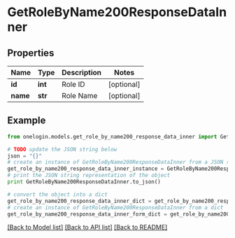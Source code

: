 # GetRoleByName200ResponseDataInner


## Properties
Name | Type | Description | Notes
------------ | ------------- | ------------- | -------------
**id** | **int** | Role ID | [optional] 
**name** | **str** | Role Name | [optional] 

## Example

```python
from onelogin.models.get_role_by_name200_response_data_inner import GetRoleByName200ResponseDataInner

# TODO update the JSON string below
json = "{}"
# create an instance of GetRoleByName200ResponseDataInner from a JSON string
get_role_by_name200_response_data_inner_instance = GetRoleByName200ResponseDataInner.from_json(json)
# print the JSON string representation of the object
print GetRoleByName200ResponseDataInner.to_json()

# convert the object into a dict
get_role_by_name200_response_data_inner_dict = get_role_by_name200_response_data_inner_instance.to_dict()
# create an instance of GetRoleByName200ResponseDataInner from a dict
get_role_by_name200_response_data_inner_form_dict = get_role_by_name200_response_data_inner.from_dict(get_role_by_name200_response_data_inner_dict)
```
[[Back to Model list]](../README.md#documentation-for-models) [[Back to API list]](../README.md#documentation-for-api-endpoints) [[Back to README]](../README.md)


